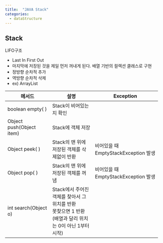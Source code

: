 ```yaml
---
title:  "JAVA Stack"
categories:
  - dataStructure
---
```


## Stack
LIFO구조 
  - Last In First Out
  - 마지막에 저장된 것을 제일 먼저 꺼내게 된다.
배열 기반의 컬렉션 클래스로 구현
  - 정방향 순차적 추가
  - 역방향 순차적 삭제
  - ex) ArrayList

| 메서드                      | 설명                                                                       | Exception                     |
|--------------------------|--------------------------------------------------------------------------|-------------------------------|
| boolean empty( )         | Stack이 비어있는지 확인                                                          |                               |
| Object push(Object item) | Stack에 객체 저장                                                             |                               |
| Object peek( )           | Stack의 맨 위에 저장된 객체를 삭제없이 반환                                              | 비어있을 때 EmptyStackException 발생 |
| Object pop( )            | Stack의 맨 위에 저장된 객체를 꺼냄                                                   | 비어있을 때 EmptyStackException 발생 |
| int search(Object o)     | Stack에서 주어진 객체를 찾아서 그 위치를 반환<br/>못찾으면 1 반환<br/>(배열과 달리 위치는 0이 아닌 1부터 시작) |